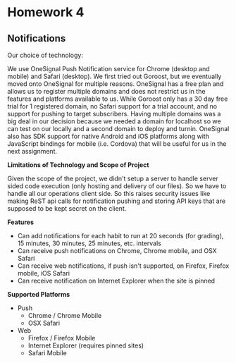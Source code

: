 # Homework 4

## Notifications

Our choice of technology:

We use OneSignal Push Notification service for Chrome (desktop and mobile) and Safari (desktop). We first tried out
Goroost, but we eventually moved onto OneSignal for multiple reasons. OneSignal has a free plan and allows us to register
multiple domains and does not restrict us in the features and platforms available to us. While Goroost only has a 30
day free trial for 1 registered domain, no Safari support for a trial account, and no support for pushing to target subscribers. 
Having multiple domains was a big deal in our decision because we needed a domain for localhost so we can test on 
our locally and a second domain to deploy and turnin. OneSignal also has SDK support for native Android and iOS platforms
along with JavaScript bindings for mobile (i.e. Cordova) that will be useful for us in the next assignment.

**Limitations of Technology and Scope of Project**

Given the scope of the project, we didn't setup a server to handle server sided code execution (only hosting and
delivery of our files). So we have to handle all our operations client side. So this raises security issues like
making ReST api calls for notification pushing and storing API keys that are supposed to be kept secret on the client.

**Features**

- Can add notifications for each habit to run at 20 seconds (for grading), 15 minutes, 30 minutes, 25 minutes, etc. intervals
- Can receive push notifications on Chrome, Chrome mobile, and OSX Safari
- Can receive web notifications, if push isn't supported, on Firefox, Firefox mobile, iOS Safari
- Can receive notification on Internet Explorer when the site is pinned

**Supported Platforms**

- Push
    - Chrome / Chrome Mobile
    - OSX Safari
- Web
    - Firefox / Firefox Mobile
    - Internet Explorer (requires pinned sites)
    - Safari Mobile